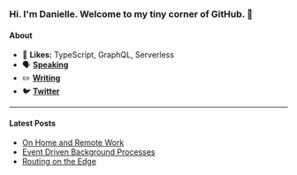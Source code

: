### Hi. I'm Danielle. Welcome to my tiny corner of GitHub. 👋

#### **About**
- 🧠 **Likes:** TypeScript, GraphQL, Serverless
- 🗣 **[Speaking](https://www.danielleheberling.xyz/speaking)**
- ✏️ **[Writing](https://www.danielleheberling.xyz/)**
- 🐦 **[Twitter](https://twitter.com/deeheber)**

<hr />

#### **Latest Posts**
<!-- start latest posts -->
- [On Home and Remote Work](https://danielleheberling.xyz/blog/remote-work-home/)
- [Event Driven Background Processes](https://danielleheberling.xyz/blog/event-driven-background-processes/)
- [Routing on the Edge](https://danielleheberling.xyz/blog/routing-on-the-edge/)
<!-- end latest posts -->
